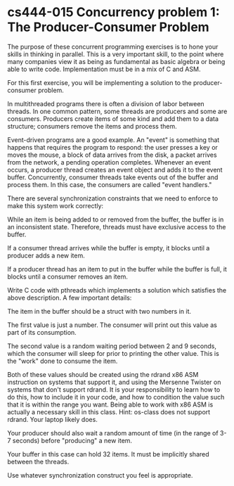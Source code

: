 # cs444-015 Concurrency problem 1: The Producer-Consumer Problem
The purpose of these concurrent programming exercises is to hone your skills in thinking in parallel. This is a very important skill, to the point where many companies view it as being as fundamental as basic algebra or being able to write code. Implementation must be in a mix of C and ASM.

For this first exercise, you will be implementing a solution to the producer-consumer problem.

In multithreaded programs there is often a division of labor between threads. In one common pattern, some threads are producers and some are consumers. Producers create items of some kind and add them to a data structure; consumers remove the items and process them.

Event-driven programs are a good example. An "event" is something that happens that requires the program to respond: the user presses a key or moves the mouse, a block of data arrives from the disk, a packet arrives from the network, a pending operation completes. Whenever an event occurs, a producer thread creates an event object and adds it to the event buffer. Concurrently, consumer threads take events out of the buffer and process them. In this case, the consumers are called "event handlers."

There are several synchronization constraints that we need to enforce to make this system work correctly:

While an item is being added to or removed from the buffer, the buffer is in an inconsistent state. Therefore, threads must have exclusive access to the buffer.

If a consumer thread arrives while the buffer is empty, it blocks until a producer adds a new item.

If a producer thread has an item to put in the buffer while the buffer is full, it blocks until a consumer removes an item.

Write C code with pthreads which implements a solution which satisfies the above description. A few important details:

The item in the buffer should be a struct with two numbers in it.

The first value is just a number. The consumer will print out this value as part of its consumption.

The second value is a random waiting period between 2 and 9 seconds, which the consumer will sleep for prior to printing the other value. This is the "work" done to consume the item.

Both of these values should be created using the rdrand x86 ASM instruction on systems that support it, and using the Mersenne Twister on systems that don't support rdrand. It is your responsibility to learn how to do this, how to include it in your code, and how to condition the value such that it is within the range you want. Being able to work with x86 ASM is actually a necessary skill in this class. Hint: os-class does not support rdrand. Your laptop likely does.

Your producer should also wait a random amount of time (in the range of 3-7 seconds) before "producing" a new item.

Your buffer in this case can hold 32 items. It must be implicitly shared between the threads.

Use whatever synchronization construct you feel is appropriate.


